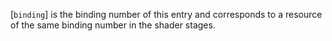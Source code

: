 [`binding`] is the binding number of this entry and corresponds to a
resource of the same binding number in the shader stages.